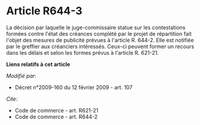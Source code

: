 # Article R644-3

La décision par laquelle le juge-commissaire statue sur les contestations formées contre l'état des créances complété par le
projet de répartition fait l'objet des mesures de publicité prévues à l'article R. 644-2. Elle est notifiée par le greffier
aux créanciers intéressés. Ceux-ci peuvent former un recours dans les délais et selon les formes prévus à l'article R.
621-21.

**Liens relatifs à cet article**

_Modifié par_:

  - Décret n°2009-160 du 12 février 2009 - art. 107

_Cite_:

  - Code de commerce - art. R621-21
  - Code de commerce - art. R644-2
